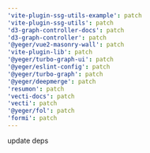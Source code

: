 ```yaml
---
'vite-plugin-ssg-utils-example': patch
'vite-plugin-ssg-utils': patch
'd3-graph-controller-docs': patch
'd3-graph-controller': patch
'@yeger/vue2-masonry-wall': patch
'vite-plugin-lib': patch
'@yeger/turbo-graph-ui': patch
'@yeger/eslint-config': patch
'@yeger/turbo-graph': patch
'@yeger/deepmerge': patch
'resumon': patch
'vecti-docs': patch
'vecti': patch
'@yeger/fol': patch
'formi': patch
---
```


update deps
